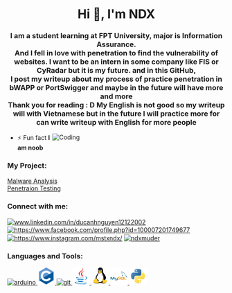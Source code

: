 <h1 align="center">Hi 👋, I'm NDX</h1>
<h3 align="center">I am a student learning at FPT University, major is Information Assurance.<br> And I fell in love with penetration to find the vulnerability of websites. I want to be an intern in some company like FIS or CyRadar but it is my future. and in this GitHub,<br> I post my writeup about my process of practice penetration in bWAPP or PortSwigger and maybe in the future will have more and more<br> Thank you for reading : D My English is not good so my writeup will with Vietnamese but in the future I will practice more for can write writeup with English for more people</h3>
<img align="right" alt="Coding" width="400" src="https://media3.giphy.com/media/v1.Y2lkPTc5MGI3NjExZnNpbWJpMmoyaXMyOWp6aDUwZGV0ZHo1NmxqaXhodWF3a3dmZnkzMiZlcD12MV9pbnRlcm5hbF9naWZfYnlfaWQmY3Q9Zw/Cfiid6I8YDKqrCxAaY/giphy.gif">
<p align="left"> </p>

- ⚡ Fun fact **I am noob**

<h3 align="left">My Project:</h3>
<p align="left">
<a href="https://github.com/MSTNDX/MSTNDX/tree/Malware-Analysis">Malware Analysis</a>
      <br>
<a href="https://github.com/MSTNDX/MSTNDX/tree/Penetration">Penetraion Testing</a>
</p>

<h3 align="left">Connect with me:</h3>
<p align="left">
<a href="https://www.linkedin.com/in/anhnd2" target="blank"><img align="center" src="https://raw.githubusercontent.com/rahuldkjain/github-profile-readme-generator/master/src/images/icons/Social/linked-in-alt.svg" alt="www.linkedin.com/in/ducanhnguyen12122002" height="30" width="40" /></a>
<a href="https://www.facebook.com/profile.php?id=100007201749677" target="blank"><img align="center" src="https://raw.githubusercontent.com/rahuldkjain/github-profile-readme-generator/master/src/images/icons/Social/facebook.svg" alt="https://www.facebook.com/profile.php?id=100007201749677" height="30" width="40" /></a>
<a href="https://www.instagram.com/mstxndx/" target="blank"><img align="center" src="https://raw.githubusercontent.com/rahuldkjain/github-profile-readme-generator/master/src/images/icons/Social/instagram.svg" alt="https://www.instagram.com/mstxndx/" height="30" width="40" /></a>
<a href="https://discord.gg/ndxmuder" target="blank"><img align="center" src="https://raw.githubusercontent.com/rahuldkjain/github-profile-readme-generator/master/src/images/icons/Social/discord.svg" alt="ndxmuder" height="30" width="40" /></a>
</p>

<h3 align="left">Languages and Tools:</h3>
<p align="left"> <a href="https://www.arduino.cc/" target="_blank" rel="noreferrer"> <img src="https://cdn.worldvectorlogo.com/logos/arduino-1.svg" alt="arduino" width="40" height="40"/> </a> <a href="https://www.cprogramming.com/" target="_blank" rel="noreferrer"> <img src="https://raw.githubusercontent.com/devicons/devicon/master/icons/c/c-original.svg" alt="c" width="40" height="40"/> </a> <a href="https://git-scm.com/" target="_blank" rel="noreferrer"> <img src="https://www.vectorlogo.zone/logos/git-scm/git-scm-icon.svg" alt="git" width="40" height="40"/> </a> <a href="https://www.java.com" target="_blank" rel="noreferrer"> <img src="https://raw.githubusercontent.com/devicons/devicon/master/icons/java/java-original.svg" alt="java" width="40" height="40"/> </a> <a href="https://www.linux.org/" target="_blank" rel="noreferrer"> <img src="https://raw.githubusercontent.com/devicons/devicon/master/icons/linux/linux-original.svg" alt="linux" width="40" height="40"/> </a> <a href="https://www.mysql.com/" target="_blank" rel="noreferrer"> <img src="https://raw.githubusercontent.com/devicons/devicon/master/icons/mysql/mysql-original-wordmark.svg" alt="mysql" width="40" height="40"/> </a> <a href="https://www.python.org" target="_blank" rel="noreferrer"> <img src="https://raw.githubusercontent.com/devicons/devicon/master/icons/python/python-original.svg" alt="python" width="40" height="40"/> </a> </p>


